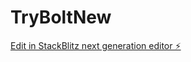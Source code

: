 # TryBoltNew

[Edit in StackBlitz next generation editor ⚡️](https://stackblitz.com/~/github.com/sheikhomer/TryBoltNew)